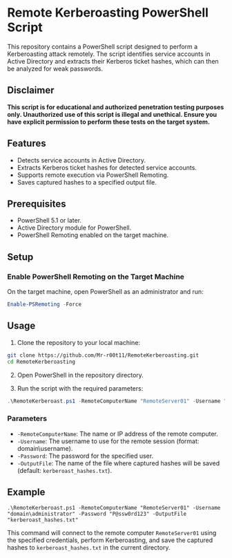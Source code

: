# Remote Kerberoasting PowerShell Script

This repository contains a PowerShell script designed to perform a Kerberoasting attack remotely. The script identifies service accounts in Active Directory and extracts their Kerberos ticket hashes, which can then be analyzed for weak passwords.

## Disclaimer

**This script is for educational and authorized penetration testing purposes only. Unauthorized use of this script is illegal and unethical. Ensure you have explicit permission to perform these tests on the target system.**

## Features

- Detects service accounts in Active Directory.
- Extracts Kerberos ticket hashes for detected service accounts.
- Supports remote execution via PowerShell Remoting.
- Saves captured hashes to a specified output file.

## Prerequisites

- PowerShell 5.1 or later.
- Active Directory module for PowerShell.
- PowerShell Remoting enabled on the target machine.

## Setup

### Enable PowerShell Remoting on the Target Machine

On the target machine, open PowerShell as an administrator and run:
```powershell
Enable-PSRemoting -Force
```

## Usage

1. Clone the repository to your local machine:

```bash
git clone https://github.com/Mr-r00t11/RemoteKerberoasting.git 
cd RemoteKerberoasting
```

2. Open PowerShell in the repository directory.
  
3. Run the script with the required parameters:

```powershell
.\RemoteKerberoast.ps1 -RemoteComputerName "RemoteServer01" -Username "domain\username" -Password "password" -OutputFile "kerberoast_hashes.txt"
```

### Parameters

- `-RemoteComputerName`: The name or IP address of the remote computer.
- `-Username`: The username to use for the remote session (format: domain\username).
- `-Password`: The password for the specified user.
- `-OutputFile`: The name of the file where captured hashes will be saved (default: `kerberoast_hashes.txt`).

## Example

`.\RemoteKerberoast.ps1 -RemoteComputerName "RemoteServer01" -Username "domain\administrator" -Password "P@ssw0rd123" -OutputFile "kerberoast_hashes.txt"`

This command will connect to the remote computer `RemoteServer01` using the specified credentials, perform Kerberoasting, and save the captured hashes to `kerberoast_hashes.txt` in the current directory.
